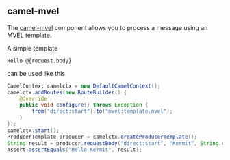 ## camel-mvel

The [camel-mvel](http://camel.apache.org/mvel-component.html) component allows you to process a message using an [MVEL](https://github.com/mvel/mvel) template.

A simple template

```
Hello @{request.body}
```

can be used like this

```java
CamelContext camelctx = new DefaultCamelContext();
camelctx.addRoutes(new RouteBuilder() {
    @Override
    public void configure() throws Exception {
        from("direct:start").to("mvel:template.mvel");
    }
});
camelctx.start();
ProducerTemplate producer = camelctx.createProducerTemplate();
String result = producer.requestBody("direct:start", "Kermit", String.class);
Assert.assertEquals("Hello Kermit", result);
```
